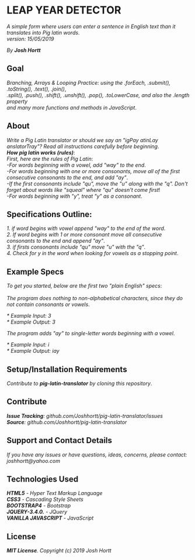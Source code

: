 # LEAP YEAR DETECTOR

_A simple form where users can enter a sentence in English text than it translates into Pig latin words_.<br/>
_version: 15/05/2019_<br/>

_By **Josh Hortt**_

## Goal

_Branching, Arrays & Looping Practice: using the .forEach, .submit(), .toString(), .text(), .join()_,<br/>
_.split(), .push(), .shift(), .unshift(), .pop(), .toLowerCase, and also the .length property_<br/>
_and many more functions and methods in JavaScript_.

## About

_Write a Pig Latin translator or should we say an "igPay atinLay anslatorTray"? Read all instructions carefully before beginning_.<br/>
_**How pig latin works (rules)**_:<br/>
_First, here are the rules of Pig Latin_:<br/>
_-For words beginning with a vowel, add "way" to the end_.<br/>
_-For words beginning with one or more consonants, move all of the first consecutive consonants to the end, and add "ay"_.<br/>
_-If the first consonants include "qu", move the "u" along with the "q". Don't forget about words like "squeal" where "qu" doesn't come first_!<br/>
_-For words beginning with "y", treat "y" as a consonant_.

## Specifications Outline:

_1. if word begins with vowel append "way" to the end of the word_.<br/>
_2. If word begins with 1 or more consonant move all consecutive consonants to the end and append "ay"_.<br/>
_3. if firsts consonants include "qu" move "u" with the "q"_.<br/>
_4. Check for y in the word when looking for vowels as a stopping point_.

## Example Specs

_To get you started, below are the first two "plain English" specs_:<br/><br/>
_The program does nothing to non-alphabetical characters, since they do not contain consonants or vowels_.

_* Example Input: 3_<br/>
_* Example Output: 3_<br/>

_The program adds "ay" to single-letter words beginning with a vowel_.<br/>

_* Example Input: i_<br/>
_* Example Output: iay_


## Setup/Installation Requirements

_Contribute to **pig-latin-translator** by cloning this repository_.

## Contribute

_**Issue Tracking**: github.com/Joshhortt/pig-latin-translator/issues_<br/>
_**Source**: github.com/Joshhortt/pig-latin-translator_

## Support and Contact Details

_If you have any issues or have questions, ideas, concerns, please contact: joshhortt@yahoo.com_

## Technologies Used

_**HTML5** - Hyper Text Markup Language_<br/>
_**CSS3** - Cascading Style Sheets_<br/>
_**BOOTSTRAP4** - Bootstrap_</br>
_**JQUERY-3.4.0.** - JQuery_</br>
_**VANILLA JAVASCRIPT** - JavaScript_

## License

_**MIT License**. Copyright (c) 2019 Josh Hortt_
